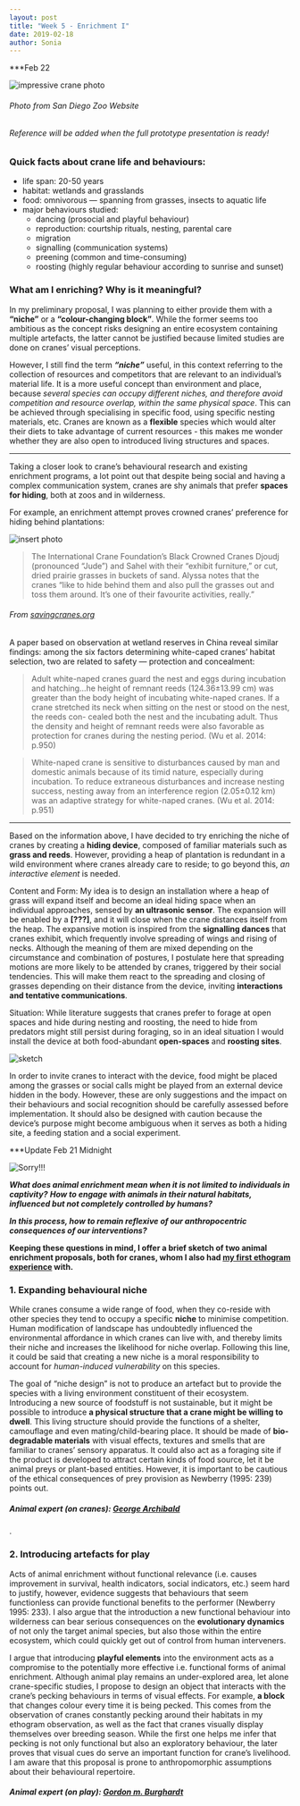 ```yaml
---
layout: post
title: "Week 5 - Enrichment I"
date: 2019-02-18
author: Sonia
---
```

***Feb 22

![impressive crane photo](/crane_indian_sarus.jpg)
###### Photo from San Diego Zoo Website
###### Reference will be added when the full prototype presentation is ready!

### Quick facts about crane life and behaviours:
- life span: 20-50 years
- habitat: wetlands and grasslands
- food: omnivorous — spanning from grasses, insects to aquatic life
- major behaviours studied:
  - dancing (prosocial and playful behaviour)
  - reproduction: courtship rituals, nesting, parental care
  - migration
  - signalling (communication systems)
  - preening (common and time-consuming)
  - roosting (highly regular behaviour according to sunrise and sunset)


### What am I enriching? Why is it meaningful?

In my preliminary proposal, I was planning to either provide them with a **“niche”** or a **“colour-changing block”**. While the former seems too ambitious as the concept risks designing an entire ecosystem containing multiple artefacts, the latter cannot be justified because limited studies are done on cranes’ visual perceptions.  

However, I still find the term ***“niche”*** useful, in this context referring to the collection of resources and competitors that are relevant to an individual’s material life. It is a more useful concept than environment and place, because *several species can occupy different niches, and therefore avoid competition and resource overlap, within the same physical space*. This can be achieved through specialising in specific food, using specific nesting materials, etc. Cranes are known as a **flexible** species which would alter their diets to take advantage of current resources - this makes me wonder whether they are also open to introduced living structures and spaces. 

***

Taking a closer look to crane’s behavioural research and existing enrichment programs, a lot point out that despite being social and having a complex communication system, cranes are shy animals that prefer **spaces for hiding**, both at zoos and in wilderness. 

For example, an enrichment attempt proves crowned cranes’ preference for hiding behind plantations: 

![insert photo](/black_crowned_cranes_enrichment.jpg)

>The International Crane Foundation’s Black Crowned Cranes Djoudj (pronounced “Jude”) and Sahel with their “exhibit furniture,” or cut, dried prairie grasses in buckets of sand. Alyssa notes that the cranes “like to hide behind them and also pull the grasses out and toss them around. It’s one of their favourite activities, really.” 

###### From [savingcranes.org](savingcranes.org)

A paper based on observation at wetland reserves in China reveal similar findings: among the six factors determining white-caped cranes’ habitat selection, two are related to safety — protection and concealment:

> Adult white-naped cranes guard the nest and eggs during incubation and hatching…he height of remnant reeds (124.36±13.99 cm) was greater than the body height of incubating white-naped cranes. If a crane stretched its neck when sitting on the nest or stood on the nest, the reeds con- cealed both the nest and the incubating adult. Thus the density and height of remnant reeds were also favorable as protection for cranes during the nesting period. (Wu et al. 2014: p.950)

> White-naped crane is sensitive to disturbances caused by man and domestic animals because of its timid nature, especially during incubation. To reduce extraneous disturbances and increase nesting success, nesting away from an interference region (2.05±0.12 km) was an adaptive strategy for white-naped cranes. (Wu et al. 2014: p.951)

***

Based on the information above, I have decided to try enriching the niche of cranes by creating a **hiding device**, composed of familiar materials such as **grass and reeds**. However, providing a heap of plantation is redundant in a wild environment where cranes already care to reside; to go beyond this, *an interactive element* is needed.

Content and Form: My idea is to design an installation where a heap of grass will expand itself and become an ideal hiding space when an individual approaches, sensed by **an ultrasonic sensor**. The expansion will be enabled by a **[???]**, and it will close when the crane distances itself from the heap. The expansive motion is inspired from the **signalling dances** that cranes exhibit, which frequently involve spreading of wings and rising of necks. Although the meaning of them are mixed depending on the circumstance and combination of postures, I postulate here that spreading motions are more likely to be attended by cranes, triggered by their social tendencies. This will make them react to the spreading and closing of grasses depending on their distance from the device, inviting **interactions and tentative communications**. 

Situation: While literature suggests that cranes prefer to forage at open spaces and hide during nesting and roosting, the need to hide from predators might still persist during foraging, so in an ideal situation I would install the device at both food-abundant **open-spaces** and **roosting sites**. 

![sketch](/crane_hiding_sketch.jpg)


In order to invite cranes to interact with the device, food might be placed among the grasses or social calls might be played from an external device hidden in the body. However, these are only suggestions and the impact on their behaviours and social recognition should be carefully assessed before implementation. It should also be designed with caution because the device’s purpose might become ambiguous when it serves as both a hiding site, a feeding station and a social experiment. 




***Update Feb 21 Midnight

![Sorry!!!](/Sorry_message.jpg)

***What does animal enrichment mean when it is not limited to individuals in captivity?***
***How to engage with animals in their natural habitats, influenced but not completely controlled by humans?***

***In this process, how to remain reflexive of our anthropocentric consequences of our interventions?***

**Keeping these questions in mind, I offer a brief sketch of two animal enrichment proposals, both for cranes, whom I also had [my first ethogram experience](/2019-02-03-week-3.md) with.**

### 1. Expanding behavioural niche

While cranes consume a wide range of food, when they co-reside with other species they tend to occupy a specific **niche** to minimise competition. Human modification of landscape has undoubtedly influenced the environmental affordance in which cranes can live with, and thereby limits their niche and increases the likelihood for niche overlap. Following this line, it could  be said that creating a new niche is a moral responsibility to account for *human-induced vulnerability* on this species. 

The goal of “niche design” is not to produce an artefact but to provide the species with a living environment constituent of their ecosystem. Introducing a new source of foodstuff is not sustainable, but it might be possible to introduce **a physical structure that a crane might be willing to dwell**. This living structure should provide the functions of a shelter, camouflage and even mating/child-bearing place. It should be made of **bio-degradable materials** with visual effects, textures and smells that are familiar to cranes’ sensory apparatus. It could also act as a foraging site if the product is developed to attract certain kinds of food source, let it be animal preys or plant-based entities. However, it is important to be cautious of the ethical consequences of prey provision as Newberry (1995: 239) points out. 

##### Animal expert (on cranes): [George Archibald](https://www.savingcranes.org/george-archibald/) 
.

### 2. Introducing artefacts for play

Acts of animal enrichment without functional relevance (i.e. causes improvement in survival, health indicators, social indicators, etc.) seem hard to justify, however, evidence suggests that behaviours that seem functionless can provide functional benefits to the performer (Newberry 1995: 233). I also argue that the introduction a new functional behaviour into wilderness can bear serious consequences on the **evolutionary dynamics** of not only the target animal species, but also those within the entire ecosystem, which could quickly get out of control from human interveners. 
	
I argue that introducing **playful elements** into the environment acts as a compromise to the potentially more effective i.e. functional forms of animal enrichment. Although animal play remains an under-explored area, let alone crane-specific studies, I propose to design an object that interacts with the crane’s pecking behaviours in terms of visual effects. For example, **a block** that changes colour every time it is being pecked. This comes from the observation of cranes constantly pecking around their habitats in my ethogram observation, as well as the fact that cranes visually display themselves over breeding season. While the first one helps me infer that pecking is not only functional but also an exploratory behaviour, the later proves that visual cues do serve an important function for crane’s livelihood. I am aware that this proposal is prone to anthropomorphic assumptions about their behavioural repertoire. 

##### Animal expert (on play): [Gordon m. Burghardt](http://eeb.bio.utk.edu/people/gordon-burghardt/)


